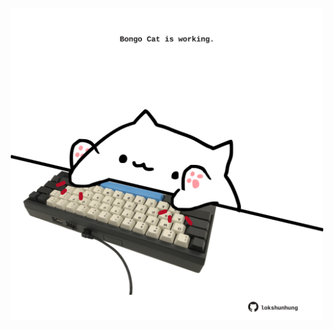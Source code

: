 <!-- built at 18/06/2025, 01:28:16 UTC -->
<p align="center">
  <img width="500" height="500" src="./ReadmeImage.svg">
</p>

